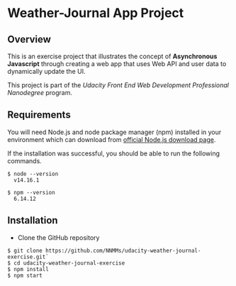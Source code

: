 # Weather-Journal App Project

## Overview
This is an exercise project that illustrates the concept of  **Asynchronous Javascript**  through creating a web app that uses Web API and user data to dynamically update the UI.

This project is part of the _Udacity Front End Web Development Professional Nanodegree_ program.

## Requirements

You will need Node.js and node package manager (npm) installed in your environment which can download from [official Node.js download page](https://nodejs.org/en/download).

If the installation was successful, you should be able to run the following commands.
```
$ node --version
  v14.16.1
  
$ npm --version
  6.14.12
```
## Installation

- Clone the GitHub repository

```
$ git clone https://github.com/NNMMs/udacity-weather-journal-exercise.git`
$ cd udacity-weather-journal-exercise
$ npm install
$ npm start
```